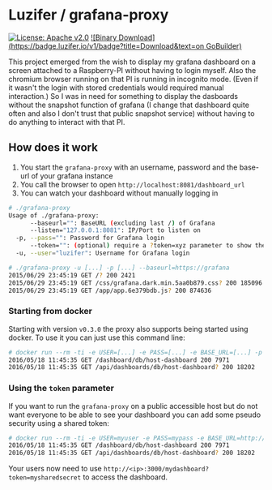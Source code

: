 # Luzifer / grafana-proxy

[![License: Apache v2.0](https://badge.luzifer.io/v1/badge?color=5d79b5&title=license&text=Apache+v2.0)](http://www.apache.org/licenses/LICENSE-2.0)
[![Binary Download](https://badge.luzifer.io/v1/badge?title=Download&text=on GoBuilder)](https://gobuilder.me/github.com/Luzifer/grafana-proxy)

This project emerged from the wish to display my grafana dashboard on a screen attached to a Raspberry-PI without having to login myself. Also the chromium browser running on that PI is running in incognito mode. (Even if it wasn't the login with stored credentials would required manual interaction.) So I was in need for something to display the dasboards without the snapshot function of grafana (I change that dashboard quite often and also I don't trust that public snapshot service) without having to do anything to interact with that PI.

## How does it work

1. You start the `grafana-proxy` with an username, password and the base-url of your grafana instance
2. You call the browser to open `http://localhost:8081/dashboard_url`
3. You can watch your dashboard without manually logging in

```bash
# ./grafana-proxy
Usage of ./grafana-proxy:
      --baseurl="": BaseURL (excluding last /) of Grafana
      --listen="127.0.0.1:8081": IP/Port to listen on
  -p, --pass="": Password for Grafana login
      --token="": (optional) require a ?token=xyz parameter to show the dashboard
  -u, --user="luzifer": Username for Grafana login

# ./grafana-proxy -u [...] -p [...] --baseurl=https://grafana
2015/06/29 23:45:19 GET /? 200 2421
2015/06/29 23:45:19 GET /css/grafana.dark.min.5aa0b879.css? 200 185096
2015/06/29 23:45:19 GET /app/app.6e379bdb.js? 200 874636
```

### Starting from docker

Starting with version `v0.3.0` the proxy also supports being started using docker. To use it you can just use this command line:

```bash
# docker run --rm -ti -e USER=[...] -e PASS=[...] -e BASE_URL=[...] -p 3000:3000 quay.io/luzifer/grafana-proxy
2016/05/18 11:45:35 GET /dashboard/db/host-dashboard 200 7971
2016/05/18 11:45:35 GET /api/dashboards/db/host-dashboard? 200 18202
```

### Using the `token` parameter

If you want to run the `grafana-proxy` on a public accessible host but do not want everyone to be able to see your dashboard you can add some pseudo security using a shared token:

```bash
# docker run --rm -ti -e USER=myuser -e PASS=mypass -e BASE_URL=http://mygrafana.com -e TOKEN=mysharedsecret -p 3000:3000 quay.io/luzifer/grafana-proxy
2016/05/18 11:45:35 GET /dashboard/db/host-dashboard 200 7971
2016/05/18 11:45:35 GET /api/dashboards/db/host-dashboard? 200 18202
```

Your users now need to use `http://<ip>:3000/mydashboard?token=mysharedsecret` to access the dashboard.
